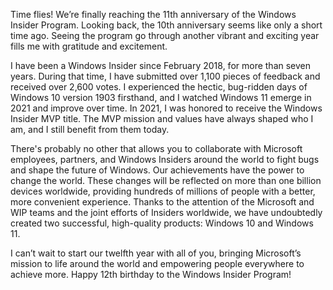 

Time flies! We’re finally reaching the 11th anniversary of the Windows Insider Program. Looking back, the 10th anniversary seems like only a short time ago. Seeing the program go through another vibrant and exciting year fills me with gratitude and excitement.

I have been a Windows Insider since February 2018, for more than seven years. During that time, I have submitted over 1,100 pieces of feedback and received over 2,600 votes. I experienced the hectic, bug-ridden days of Windows 10 version 1903 firsthand, and I watched Windows 11 emerge in 2021 and improve over time. In 2021, I was honored to receive the Windows Insider MVP title. The MVP mission and values have always shaped who I am, and I still benefit from them today.

There's probably no other that allows you to collaborate with Microsoft employees, partners, and Windows Insiders around the world to fight bugs and shape the future of Windows. Our achievements have the power to change the world. These changes will be reflected on more than one billion devices worldwide, providing hundreds of millions of people with a better, more convenient experience. Thanks to the attention of the Microsoft and WIP teams and the joint efforts of Insiders worldwide, we have undoubtedly created two successful, high-quality products: Windows 10 and Windows 11.

I can’t wait to start our twelfth year with all of you, bringing Microsoft’s mission to life around the world and empowering people everywhere to achieve more. Happy 12th birthday to the Windows Insider Program!